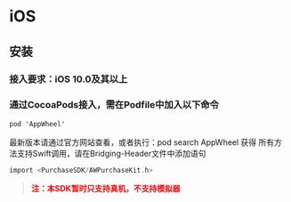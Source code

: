 # iOS

## 安装
### 接入要求：iOS 10.0及其以上
### 通过CocoaPods接入，需在Podfile中加入以下命令


```Objective-C
pod 'AppWheel'
```

最新版本请通过官方网站查看，或者执行：pod search AppWheel 获得
所有方法支持Swift调用，请在Bridging-Header文件中添加语句

```Objective-C
import <PurchaseSDK/AWPurchaseKit.h>
```

>   <font color="red">**注：本SDK暂时只支持真机，不支持模拟器**</font> 
